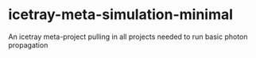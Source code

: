 icetray-meta-simulation-minimal
===============================

An icetray meta-project pulling in all projects needed to run basic photon propagation
